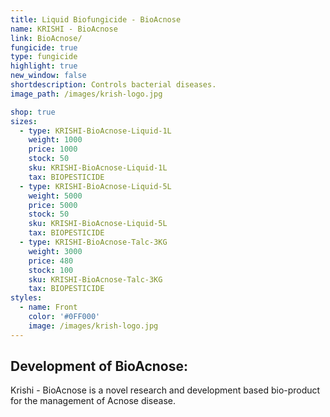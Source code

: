 ```yaml
---
title: Liquid Biofungicide - BioAcnose
name: KRISHI - BioAcnose
link: BioAcnose/
fungicide: true
type: fungicide
highlight: true
new_window: false
shortdescription: Controls bacterial diseases.
image_path: /images/krish-logo.jpg

shop: true
sizes:
  - type: KRISHI-BioAcnose-Liquid-1L
    weight: 1000
    price: 1000
    stock: 50
    sku: KRISHI-BioAcnose-Liquid-1L
    tax: BIOPESTICIDE
  - type: KRISHI-BioAcnose-Liquid-5L
    weight: 5000
    price: 5000
    stock: 50
    sku: KRISHI-BioAcnose-Liquid-5L
    tax: BIOPESTICIDE
  - type: KRISHI-BioAcnose-Talc-3KG
    weight: 3000
    price: 480
    stock: 100
    sku: KRISHI-BioAcnose-Talc-3KG
    tax: BIOPESTICIDE
styles:
  - name: Front
    color: '#0FF000'
    image: /images/krish-logo.jpg
---
```

## Development of BioAcnose:
Krishi - BioAcnose is a novel research and development based bio-product for the
management of Acnose disease.